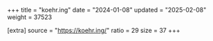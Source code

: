 +++
title = "koehr.ing"
date = "2024-01-08"
updated = "2025-02-08"
weight = 37523

[extra]
source = "https://koehr.ing/"
ratio = 29
size = 37
+++
